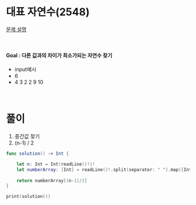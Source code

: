 # 대표 자연수(2548)
[문제 설명](https://www.acmicpc.net/problem/2548)

<br/>

#### Goal : 다른 값과의 차이가 최소가되는 자연수 찾기
* input예시
* 6
* 4 3 2 2 9 10

<br>

# 풀이
1. 중간값 찾기
2. (n-1) / 2
```swift
func solution() -> Int {

    let n: Int = Int(readLine()!)!
    let numberArray: [Int] = readLine()!.split(separator: " ").map({Int(String($0))!}).sorted(by: <)
    
    return numberArray[(n-1)/2]
}

print(solution())
```
